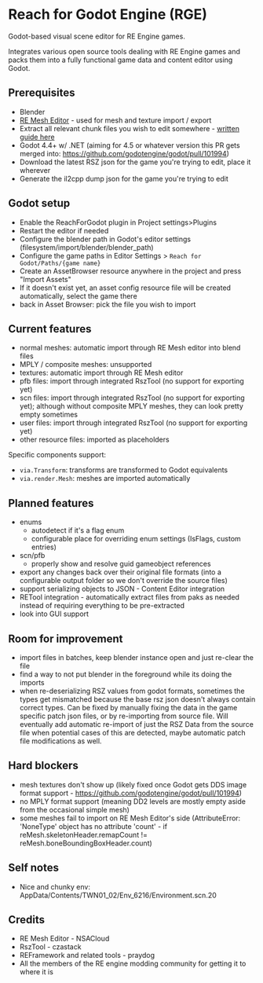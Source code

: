 # Reach for Godot Engine (RGE)
Godot-based visual scene editor for RE Engine games.

Integrates various open source tools dealing with RE Engine games and packs them into a fully functional game data and content editor using Godot.

## Prerequisites
- Blender
- [RE Mesh Editor](https://github.com/NSACloud/RE-Mesh-Editor) - used for mesh and texture import / export
- Extract all relevant chunk files you wish to edit somewhere - [written guide here](https://github.com/Modding-Haven/REEngine-Modding-Documentation/wiki/Extracting-Game-Files)
- Godot 4.4+ w/ .NET (aiming for 4.5 or whatever version this PR gets merged into: https://github.com/godotengine/godot/pull/101994)
- Download the latest RSZ json for the game you're trying to edit, place it wherever
- Generate the il2cpp dump json for the game you're trying to edit

## Godot setup
- Enable the ReachForGodot plugin in Project settings>Plugins
- Restart the editor if needed
- Configure the blender path in Godot's editor settings (filesystem/import/blender/blender_path)
- Configure the game paths in Editor Settings > `Reach for Godot/Paths/{game name}`
- Create an AssetBrowser resource anywhere in the project and press "Import Assets"
- If it doesn't exist yet, an asset config resource file will be created automatically, select the game there
- back in Asset Browser: pick the file you wish to import

## Current features
- normal meshes: automatic import through RE Mesh editor into blend files
- MPLY / composite meshes: unsupported
- textures: automatic import through RE Mesh editor
- pfb files: import through integrated RszTool (no support for exporting yet)
- scn files: import through integrated RszTool (no support for exporting yet); although without composite MPLY meshes, they can look pretty empty sometimes
- user files: import through integrated RszTool (no support for exporting yet)
- other resource files: imported as placeholders

Specific components support:
- `via.Transform`: transforms are transformed to Godot equivalents
- `via.render.Mesh`: meshes are imported automatically

## Planned features
- enums
    - autodetect if it's a flag enum
    - configurable place for overriding enum settings (IsFlags, custom entries)
- scn/pfb
    - properly show and resolve guid gameobject references
- export any changes back over their original file formats (into a configurable output folder so we don't override the source files)
- support serializing objects to JSON - Content Editor integration
- RETool integration - automatically extract files from paks as needed instead of requiring everything to be pre-extracted
- look into GUI support

## Room for improvement
- import files in batches, keep blender instance open and just re-clear the file
- find a way to not put blender in the foreground while its doing the imports
- when re-deserializing RSZ values from godot formats, sometimes the types get mismatched because the base rsz json doesn't always contain correct types. Can be fixed by manually fixing the data in the game specific patch json files, or by re-importing from source file. Will eventually add automatic re-import of just the RSZ Data from the source file when potential cases of this are detected, maybe automatic patch file modifications as well.

## Hard blockers
- mesh textures don't show up (likely fixed once Godot gets DDS image format support - https://github.com/godotengine/godot/pull/101994)
- no MPLY format support (meaning DD2 levels are mostly empty aside from the occasional simple mesh)
- some meshes fail to import on RE Mesh Editor's side (AttributeError: 'NoneType' object has no attribute 'count' - if reMesh.skeletonHeader.remapCount != reMesh.boneBoundingBoxHeader.count)

## Self notes
- Nice and chunky env: AppData/Contents/TWN01_02/Env_6216/Environment.scn.20

## Credits
- RE Mesh Editor - NSACloud
- RszTool - czastack
- REFramework and related tools - praydog
- All the members of the RE engine modding community for getting it to where it is
